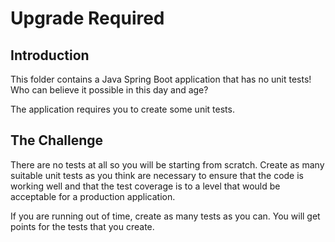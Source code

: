 # Upgrade Required

## Introduction

This folder contains a Java Spring Boot application that has no unit tests! Who can believe it possible in this day and age?

The application requires you to create some unit tests.

## The Challenge

There are no tests at all so you will be starting from scratch. Create as many suitable unit tests as you think are necessary to ensure that the code is working well and that the test coverage is to a level that would be acceptable for a production application.

If you are running out of time, create as many tests as you can. You will get points for the tests that you create.


